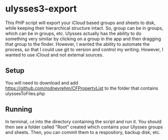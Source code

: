 ulysses3-export
===============

This PHP script will export your iCloud based groups and sheets to disk, while keeping their hierarchical structure intact. So, group can be in groups, which can be in groups, etc. Ulysses actually has the ability to do something very similar by clicking on a group in the app and then dragging that group to the finder. However, I wanted the ability to automate the process, so that I could use git to version and control my writing. However, I wanted to use iCloud and not external sources. 

## Setup

You will need to download and add https://github.com/rodneyrehm/CFPropertyList to the folder that contains ulyssesToFiles.php

## Running

In terminal, <code>cd</code> into the directory containing the script and run it. You should then see a folder called "Root" created which contains your Ulysses groups and sheets. Then, you can commit them to a respository, backup disk, etc.
